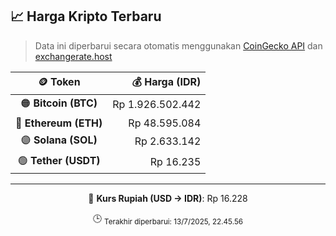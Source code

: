 

<!-- HARGA_KRIPTO -->
## 📈 Harga Kripto Terbaru

> Data ini diperbarui secara otomatis menggunakan [CoinGecko API](https://www.coingecko.com/) dan [exchangerate.host](https://exchangerate.host/)

<div align="center">

| 🪙 Token | 💰 Harga (IDR) |
|:------:|---------------:|
| 🟠 **Bitcoin (BTC)**   | Rp 1.926.502.442 |
| 🔵 **Ethereum (ETH)**  | Rp 48.595.084 |
| 🟣 **Solana (SOL)**    | Rp 2.633.142 |
| 🟢 **Tether (USDT)**   | Rp 16.235 |

---

💱 **Kurs Rupiah (USD → IDR)**: Rp 16.228

🕒 <sub>Terakhir diperbarui: 13/7/2025, 22.45.56</sub>

</div>
<!-- /HARGA_KRIPTO -->